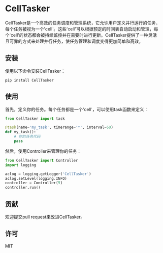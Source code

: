 # CellTasker

CellTasker是一个高效的任务调度和管理系统，它允许用户定义并行运行的任务，每个任务被视为一个'cell'。这些'cell'可以根据预定的时间表自动启动和管理，每个'cell'的状态都会被持续监控并在需要时进行更新。CellTasker提供了一种灵活且可靠的方式来处理并行任务，使任务管理和调度变得更加简单和高效。

## 安装

使用以下命令安装CellTasker：

`pip install CellTasker`

## 使用

首先，定义你的任务。每个任务都是一个'cell'，可以使用task函数来定义：

```python
from CellTasker import task

@task(name='my_task', timerange='*', interval=60)
def my_task():
    # 你的任务代码
    pass
```

然后，使用Controller来管理你的任务：

```python
from CellTasker import Controller
import logging

aclog = logging.getLogger('CellTasker')
aclog.setLevel(logging.INFO)
controller = Controller(5)
controller.run()
```

## 贡献

欢迎提交pull request来改进CellTasker。

## 许可

MIT
